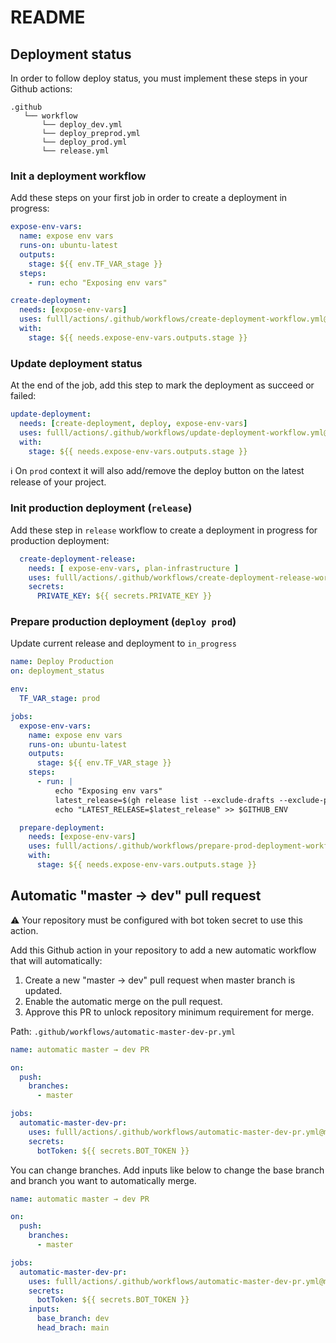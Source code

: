 # README

## Deployment status

In order to follow deploy status, you must implement these steps in your Github actions:

```
.github
   └── workflow
       └── deploy_dev.yml
       └── deploy_preprod.yml
       └── deploy_prod.yml
       └── release.yml
```

### Init a deployment workflow

Add these steps on your first job in order to create a deployment in progress:

```yaml
expose-env-vars:
  name: expose env vars
  runs-on: ubuntu-latest
  outputs:
    stage: ${{ env.TF_VAR_stage }}
  steps:
    - run: echo "Exposing env vars"

create-deployment:
  needs: [expose-env-vars]
  uses: fulll/actions/.github/workflows/create-deployment-workflow.yml@master
  with:
    stage: ${{ needs.expose-env-vars.outputs.stage }}
```

### Update deployment status

At the end of the job, add this step to mark the deployment as succeed or failed:

```yaml
update-deployment:
  needs: [create-deployment, deploy, expose-env-vars]
  uses: fulll/actions/.github/workflows/update-deployment-workflow.yml@master
  with:
    stage: ${{ needs.expose-env-vars.outputs.stage }}
```

:information_source: On `prod` context it will also add/remove the deploy button on the latest release of your project.

### Init production deployment (`release`)

Add these step in `release` workflow to create a deployment in progress for production deployment:

```yaml
  create-deployment-release:
    needs: [ expose-env-vars, plan-infrastructure ]
    uses: fulll/actions/.github/workflows/create-deployment-release-workflow.yml@master
    secrets:
      PRIVATE_KEY: ${{ secrets.PRIVATE_KEY }}
```

### Prepare production deployment (`deploy prod`)

Update current release and deployment to `in_progress`

```yaml
name: Deploy Production
on: deployment_status

env:
  TF_VAR_stage: prod

jobs:
  expose-env-vars:
    name: expose env vars
    runs-on: ubuntu-latest
    outputs:
      stage: ${{ env.TF_VAR_stage }}
    steps:
      - run: |
          echo "Exposing env vars"
          latest_release=$(gh release list --exclude-drafts --exclude-pre-releases -L 1 -R '$GITHUB_REPOSITORY' | cut -f 3)
          echo "LATEST_RELEASE=$latest_release" >> $GITHUB_ENV

  prepare-deployment:
    needs: [expose-env-vars]
    uses: fulll/actions/.github/workflows/prepare-prod-deployment-workflow.yml@master
    with:
      stage: ${{ needs.expose-env-vars.outputs.stage }}
```

## Automatic "master → dev" pull request

:warning: Your repository must be configured with bot token secret to use this action.

Add this Github action in your repository to add a new automatic workflow that will automatically:

1. Create a new "master → dev" pull request when master branch is updated.
2. Enable the automatic merge on the pull request.
3. Approve this PR to unlock repository minimum requirement for merge.

Path: `.github/workflows/automatic-master-dev-pr.yml`

```yaml
name: automatic master → dev PR

on:
  push:
    branches:
      - master

jobs:
  automatic-master-dev-pr:
    uses: fulll/actions/.github/workflows/automatic-master-dev-pr.yml@master
    secrets:
      botToken: ${{ secrets.BOT_TOKEN }}
```

You can change branches. Add inputs like below to change the base branch and branch you want to automatically merge.

```yml
name: automatic master → dev PR

on:
  push:
    branches:
      - master

jobs:
  automatic-master-dev-pr:
    uses: fulll/actions/.github/workflows/automatic-master-dev-pr.yml@master
    secrets:
      botToken: ${{ secrets.BOT_TOKEN }}
    inputs:
      base_branch: dev
      head_brach: main
```
